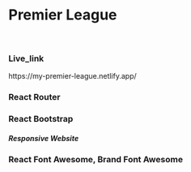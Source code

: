 <h1>Premier League</h1>
<br>
<h3>Live_link</h3>
https://my-premier-league.netlify.app/
<br>
<h3>React Router</h3>
<h3>React Bootstrap</h3>
<h5>Responsive Website</h5>
<h3>React Font Awesome, Brand Font Awesome</h3>
